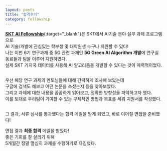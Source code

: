 ```yaml
---
layout: posts
title: "합격후기"
category: fellowship
---
```


<style>
  .small {
    max-width: 30em;
    width: 100%;
    border: 1px solid #d1d1d1;
    border-radius: 20px !important;
  }
  .modal {
    border-radius: 20px !important;
  }
</style>

[**SKT AI Fellowship**](https://www.sktaifellowship.com/){:target="_blank"}은 SKT에서 AI기술 분야 실무 과제 프로그램으로<br>AI 기술/개발에 관심있는 학부생 및 대학원생 누구나 지원할 수 있다!<br>나는 이번 6기 연구과제 중 5G 관련 과제인 **5G Green AI Algorithm 개발**에 연구실 동료들과 팀을 이루어 지원하였다.<br>실제 SKT 기지국 데이터를 사용해 AI 알고리즘을 개발할 수 있다는 것이 매력적이었다.

<div class="post__stage-container">
    <div class="post__stage">
        <img class="modal" src="/_pages/projects/fellowship/images/1-3.png" alt=""/>
    </div>
    <div class="post__stage">
        <img class="modal" src="/_pages/projects/fellowship/images/1-4.png" alt=""/>
    </div>
</div>

우선 해당 연구 과제의 멘토님들에 대해 간략하게 조사해 보았는데<br>구글에 검색도 해보고 어떤 논문을 쓰셨는지 등을 찾아보았다.<br>그리고 과제에 대한 내용을 꼼꼼하게 읽어보고, 정확한 방향성을 파악하고자 했다.<br>이를 토대로 우리팀이 기여할 수 있는 구체적인 방법과 목표를 세워 지원서를 작성했다.

<div class="post__stage-container">
    <div class="post__stage">
        <img class="modal" src="/_pages/projects/fellowship/images/1-1.png" alt=""/>
    </div>
    <div class="post__stage">
        <img class="modal" src="/_pages/projects/fellowship/images/1-2.png" alt=""/>
    </div>
</div>

그 결과, 서류 심사를 통과했다는 합격 메일을 받게 되었고, 바로 이어질 면접을 준비했다!

면접 결과 **최종 합격** 메일을 받았다!<br>좋은 기회를 잘 살리기 위해<br>5개월간 정말 열심히 과제를 수행하기로 다짐했다.
